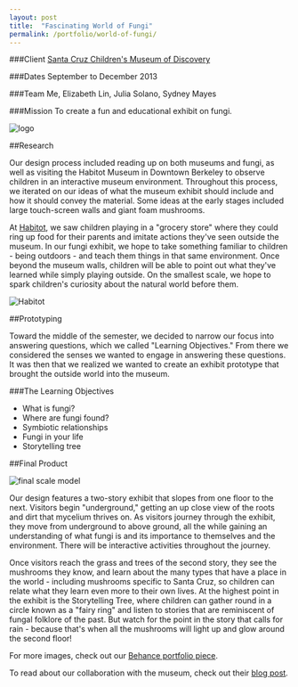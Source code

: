 ```yaml
---
layout: post
title:  "Fascinating World of Fungi"
permalink: /portfolio/world-of-fungi/
---
```


###Client
[Santa Cruz Children's Museum of Discovery](http://www.sccmod.org/)

###Dates
September to December 2013

###Team
Me, Elizabeth Lin, Julia Solano, Sydney Mayes

###Mission
To create a fun and educational exhibit on fungi.

![logo](https://m1.behance.net/rendition/modules/91582325/disp/976cca0c927ae737d24dd082d08f45aa.png?cb=790083494)

##Research

Our design process included reading up on both museums and fungi, as well as visiting the Habitot Museum in Downtown Berkeley to observe children in an interactive museum environment. Throughout this process, we iterated on our ideas of what the museum exhibit should include and how it should convey the material. Some ideas at the early stages included large touch-screen walls and giant foam mushrooms.

At [Habitot](http://www.habitot.org/), we saw children playing in a "grocery store" where they could ring up food for their parents and imitate actions they've seen outside the museum. In our fungi exhibit, we hope to take something familiar to children - being outdoors - and teach them things in that same environment. Once beyond the museum walls, children will be able to point out what they've learned while simply playing outside. On the smallest scale, we hope to spark children's curiosity about the natural world before them.

![Habitot](https://m1.behance.net/rendition/modules/91582327/disp/4732d1787f5e69608fdc19b6480f22b8.jpg?cb=790083494)

##Prototyping

Toward the middle of the semester, we decided to narrow our focus into answering questions, which we called "Learning Objectives." From there we considered the senses we wanted to engage in answering these questions. It was then that we realized we wanted to create an exhibit prototype that brought the outside world into the museum.

###The Learning Objectives

* What is fungi?
* Where are fungi found?
* Symbiotic relationships
* Fungi in your life
* Storytelling tree

##Final Product

![final scale model](https://m1.behance.net/rendition/modules/91686765/disp/68d167f8da9c6e62f78b6257a053a02c.jpg?cb=790083494)

Our design features a two-story exhibit that slopes from one floor to the next. Visitors begin "underground," getting an up close view of the roots and dirt that mycelium thrives on. As visitors journey through the exhibit, they move from underground to above ground, all the while gaining an understanding of what fungi is and its importance to themselves and the environment. There will be interactive activities throughout the journey.

Once visitors reach the grass and trees of the second story, they see the mushrooms they know, and learn about the many types that have a place in the world - including mushrooms specific to Santa Cruz, so children can relate what they learn even more to their own lives. At the highest point in the exhibit is the Storytelling Tree, where children can gather round in a circle known as a "fairy ring" and listen to stories that are reminiscent of fungal folklore of the past. But watch for the point in the story that calls for rain - because that's when all the mushrooms will light up and glow around the second floor!

For more images, check out our [Behance portfolio piece](http://www.behance.net/gallery/The-Fascinating-World-of-Fungi/13130165).

To read about our collaboration with the museum, check out their [blog post](http://www.sccmod.org/blog/2013/12/17/uc-berkeley-team-brainstorms-fungi-exhibit/).